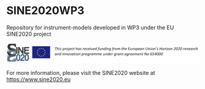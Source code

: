 # SINE2020WP3
Repository for instrument-models developed in WP3 under the EU SINE2020 project

![SINE logo](images/banner.png)

For more information, please visit the SINE2020 website at https://www.sine2020.eu
